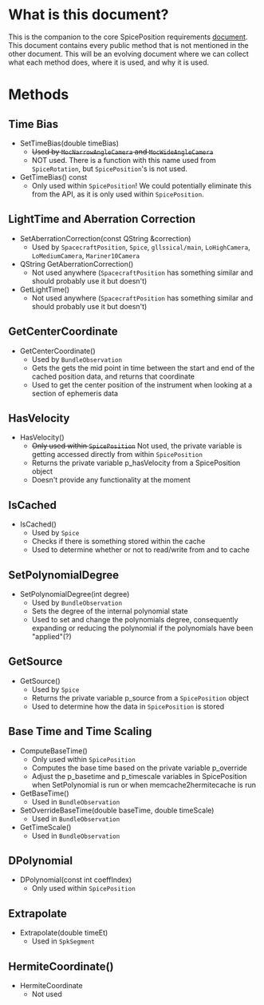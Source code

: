 # What is this document?
This is the companion to the core SpicePosition requirements [document](https://github.com/USGS-Astrogeology/ISIS3/wiki/SpicePosition-requirements). This document contains every public method that is not mentioned in the other document. This will be an evolving document where we can collect what each method does, where it is used, and why it is used.

# Methods

## Time Bias
* SetTimeBias(double timeBias)
    * ~~Used by `MocNarrowAngleCamera` and `MocWideAngleCamera`~~
    * NOT used. There is a function with this name used from `SpiceRotation`, but `SpicePosition`'s is not used.
* GetTimeBias() const
    * Only used within `SpicePosition`! We could potentially eliminate this from the API, as it is only used within `SpicePosition`. 

## LightTime and Aberration Correction
* SetAberrationCorrection(const QString &correction)
    * Used by `SpacecraftPosition`, `Spice`, `gllssical/main`, `LoHighCamera`, `LoMediumCamera`, `Mariner10Camera`
* QString GetAberrationCorrection()
    * Not used anywhere (`SpacecraftPosition` has something similar and should probably use it but doesn't)
* GetLightTime()
    * Not used anywhere (`SpacecraftPosition` has something similar and should probably use it but doesn't)

## GetCenterCoordinate
* GetCenterCoordinate()
    * Used by `BundleObservation`
    * Gets the gets the mid point in time between the start and end of the cached position data, and returns that coordinate
    * Used to get the center position of the instrument when looking at a section of ephemeris data

## HasVelocity
* HasVelocity()
    * ~~Only used within `SpicePosition`~~ Not used, the private variable is getting accessed directly from within `SpicePosition`
    * Returns the private variable p_hasVelocity from a SpicePosition object
    * Doesn't provide any functionality at the moment

## IsCached
* IsCached()
    * Used by `Spice`
    * Checks if there is something stored within the cache
    * Used to determine whether or not to read/write from and to cache

## SetPolynomialDegree
* SetPolynomialDegree(int degree)
    * Used by `BundleObservation`
    * Sets the degree of the internal polynomial state
    * Used to set and change the polynomials degree, consequently expanding or reducing the polynomial if the polynomials have been "applied"(?)

## GetSource
* GetSource()
    * Used by `Spice`
    * Returns the private variable p_source from a `SpicePosition` object
    * Used to determine how the data in `SpicePosition` is stored

## Base Time and Time Scaling
* ComputeBaseTime()
    * Only used within `SpicePosition`
    * Computes the base time based on the private variable p_override
    * Adjust the p_basetime and p_timescale variables in SpicePosition when SetPolynomial is run or when memcache2hermitecache is run
* GetBaseTime()
    * Used in `BundleObservation`
* SetOverrideBaseTime(double baseTime, double timeScale)
    * Used in `BundleObservation`
* GetTimeScale()
    * Used in `BundleObservation`

## DPolynomial
* DPolynomial(const int coeffIndex)
    * Only used within `SpicePosition`

## Extrapolate
* Extrapolate(double timeEt)
    * Used in `SpkSegment`

## HermiteCoordinate()
* HermiteCoordinate
    * Not used